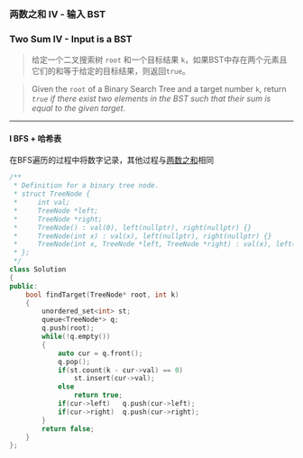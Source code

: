 ### 两数之和 IV - 输入 BST
### Two Sum IV - Input is a BST

> 给定一个二叉搜索树 `root` 和一个目标结果 `k`，如果BST中存在两个元素且它们的和等于给定的目标结果，则返回`true`。  

> Given the `root` of a Binary Search Tree and a target number `k`, return *`true` if there exist two elements in the BST such that their sum is equal to the given target*.  

----------

#### I BFS + 哈希表

在BFS遍历的过程中将数字记录，其他过程与[两数之和](./%230001%20Two%20Sum%20两数之和.md)相同  

```cpp
/**
 * Definition for a binary tree node.
 * struct TreeNode {
 *     int val;
 *     TreeNode *left;
 *     TreeNode *right;
 *     TreeNode() : val(0), left(nullptr), right(nullptr) {}
 *     TreeNode(int x) : val(x), left(nullptr), right(nullptr) {}
 *     TreeNode(int x, TreeNode *left, TreeNode *right) : val(x), left(left), right(right) {}
 * };
 */
class Solution 
{
public:
    bool findTarget(TreeNode* root, int k) 
    {
        unordered_set<int> st;
        queue<TreeNode*> q;
        q.push(root);
        while(!q.empty())
        {
            auto cur = q.front();
            q.pop();
            if(st.count(k - cur->val) == 0)
                st.insert(cur->val);
            else
                return true;
            if(cur->left)   q.push(cur->left);
            if(cur->right)  q.push(cur->right);
        }
        return false;
    }
};
```
